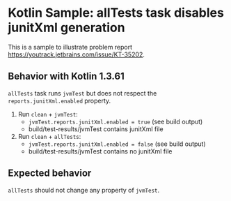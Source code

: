 # Kotlin Sample: allTests task disables junitXml generation

This is a sample to illustrate problem report <https://youtrack.jetbrains.com/issue/KT-35202>.

## Behavior with Kotlin 1.3.61

`allTests` task runs `jvmTest` but does not respect the `reports.junitXml.enabled` property. 

1. Run `clean` + `jvmTest`:
   * `jvmTest.reports.junitXml.enabled = true` (see build output)
   * build/test-results/jvmTest contains junitXml file
2. Run `clean` + `allTests`:
   * `jvmTest.reports.junitXml.enabled = false` (see build output)
   * build/test-results/jvmTest contains no junitXml file

## Expected behavior

`allTests` should not change any property of `jvmTest`.

